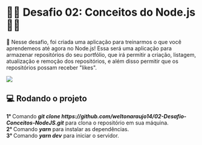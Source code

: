 <h1>🚀🚀 Desafio 02: Conceitos do Node.js 🚀🚀</h1>
<p>
🎯 Nesse desafio, foi criada uma aplicação para treinarmos o que você aprendemeos até agora no Node.js!
 Essa será uma aplicação para armazenar repositórios do seu portfólio, que irá permitir a criação, listagem, atualização e remoção dos repositórios, e além disso permitir que os repositórios possam receber "likes".
</p>
<img src="https://camo.githubusercontent.com/d25397e9df01fe7882dcc1cbc96bdf052ffd7d0c/68747470733a2f2f73746f726167652e676f6f676c65617069732e636f6d2f676f6c64656e2d77696e642f626f6f7463616d702d676f737461636b2f6865616465722d6465736166696f732e706e67">
<h2>💻 Rodando o projeto</h2>
<p>
<b> 1° </b> Comando <b><i>git clone https://github.com/weltonaraujo14/02-Desafio-Conceitos-NodeJS.git</i></b> para clona o repositório em sua máquina.<br>
<b> 2° </b> Comando <b><i>yarn</i></b> para instalar as dependências.<br>
<b> 3° </b> Comando <b><i>yarn dev</i></b> para iniciar o servidor.<br>
</p>
